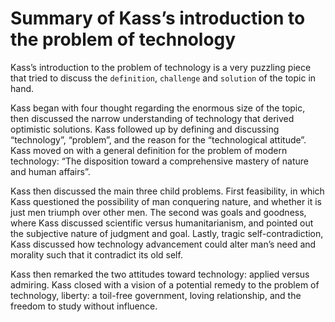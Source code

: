 # Summary of Kass’s introduction to the problem of technology

Kass’s introduction to the problem of technology is a very puzzling piece that tried to discuss the `definition`, `challenge` and `solution` of the topic in hand.

Kass began with four thought regarding the enormous size of the topic, then discussed the narrow understanding of technology that derived optimistic solutions. Kass followed up by defining and discussing “technology”, “problem”, and the reason for the “technological attitude”. Kass moved on with a general definition for the problem of modern technology: “The disposition toward a comprehensive mastery of nature and human affairs”.

Kass then discussed the main three child problems. First feasibility, in which Kass questioned the possibility of man conquering nature, and whether it is just men triumph over other men. The second was goals and goodness, where Kass discussed scientific versus humanitarianism, and pointed out the subjective nature of judgment and goal. Lastly, tragic self-contradiction, Kass discussed how technology advancement could alter man’s need and morality such that it contradict its old self.

Kass then remarked the two attitudes toward technology: applied versus admiring. Kass closed with a vision of a potential remedy to the problem of technology, liberty: a toil-free government, loving relationship, and the freedom to study without influence.
